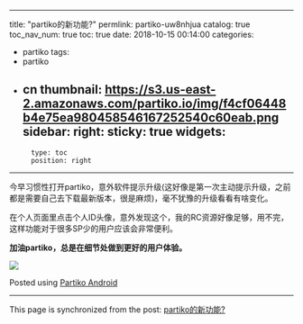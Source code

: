 
---
title: "partiko的新功能?"
permlink: partiko-uw8nhjua
catalog: true
toc_nav_num: true
toc: true
date: 2018-10-15 00:14:00
categories:
- partiko
tags:
- partiko
- cn
thumbnail: https://s3.us-east-2.amazonaws.com/partiko.io/img/f4cf06448b4e75ea980458546167252540c60eab.png
sidebar:
    right:
        sticky: true
widgets:
    -
        type: toc
        position: right
---


今早习惯性打开partiko，意外软件提示升级(这好像是第一次主动提示升级，之前都是需要自己去下载最新版本，很是麻烦)，毫不犹豫的升级看看有啥变化。

在个人页面里点击个人ID头像，意外发现这个，我的RC资源好像足够，用不完，这样功能对于很多SP少的用户应该会非常便利。

**加油partiko，总是在细节处做到更好的用户体验。**

![](https://s3.us-east-2.amazonaws.com/partiko.io/img/f4cf06448b4e75ea980458546167252540c60eab.png)

Posted using [Partiko Android](https://steemit.com/@partiko-android)

- - -

This page is synchronized from the post: [partiko的新功能?](https://steemit.com/@yellowbird/partiko-uw8nhjua)
